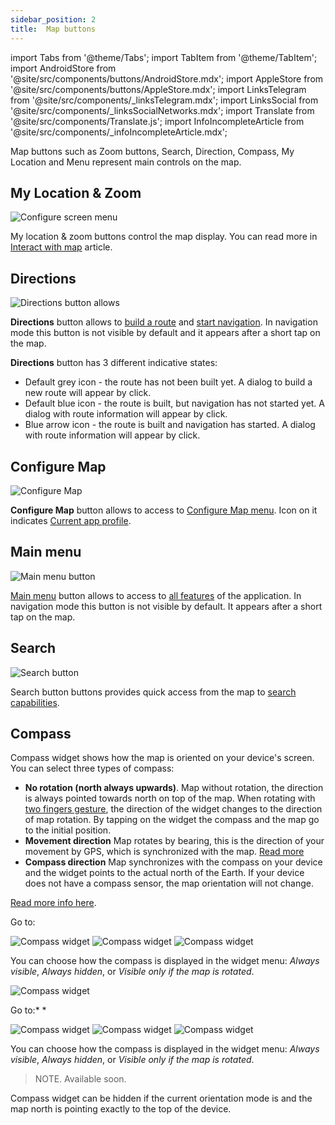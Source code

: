 ```yaml
---
sidebar_position: 2
title:  Map buttons
---
```


import Tabs from '@theme/Tabs';
import TabItem from '@theme/TabItem';
import AndroidStore from '@site/src/components/buttons/AndroidStore.mdx';
import AppleStore from '@site/src/components/buttons/AppleStore.mdx';
import LinksTelegram from '@site/src/components/_linksTelegram.mdx';
import LinksSocial from '@site/src/components/_linksSocialNetworks.mdx';
import Translate from '@site/src/components/Translate.js';
import InfoIncompleteArticle from '@site/src/components/_infoIncompleteArticle.mdx';


Map buttons such as Zoom buttons, Search, Direction, Compass, My Location and Menu represent main controls on the map.


## My Location & Zoom

![Configure screen menu](@site/static/img/widgets/location_zoom_buttons.png)

My location & zoom buttons control the map display. You can read more in [Interact with map](../map/interact-with-map.md#my-location--zoom) article.

## Directions

![Directions button allows](@site/static/img/widgets/directions_button_allows.png)

**Directions** button allows to [build a route](../navigation/index.md) and [start navigation](../navigation/index.md). In navigation mode this button is not visible by default and it appears after a short tap on the map.

**Directions** button has 3 different indicative states:
- Default grey icon - the route has not been built yet. A dialog to build a new route will appear by click.
- Default blue icon - the route is built, but navigation has not started yet. A dialog with route information will appear by click.
- Blue arrow icon - the route is built and navigation has started. A dialog with route information will appear by click.

## Configure Map

![Configure Map](@site/static/img/widgets/configure_map.png)

**Configure Map** button allows to access to [Configure Map menu](../map/configure-map-menu.md). Icon on it indicates [Current app profile](../personal/profiles.md).

## Main menu

![Main menu button](@site/static/img/widgets/main_menu_button.png)

[Main menu](../start-with/main-menu.md) button allows to access to [all features](../start-with/main-menu.md) of the application. In navigation mode this button is not visible by default. It appears after a short tap on the map.

## Search

![Search button](@site/static/img/widgets/search_button.png)

Search button buttons provides quick access from the map to [search capabilities](../search/index.md).

## Compass

Compass widget shows how the map is oriented on your device's screen. You can select three types of compass:
- **No rotation (north always upwards)**. Map without rotation, the direction is always pointed towards north on top of the map. When rotating with [two fingers gesture](../map/interact-with-map.md#gestures), the direction of the widget changes to the direction of map rotation. By tapping on the widget the compass and the map go to the initial position.
- **Movement direction** Map rotates by bearing, this is the direction of your movement by GPS, which is synchronized with the map. [Read more](../map/interact-with-map#rotate-map-by-bearing)
- **Compass direction** Map synchronizes with the compass on your device and the widget points to the actual north of the Earth. If your device does not have a compass sensor, the map orientation will not change.  

[Read more info here](../map/interact-with-map#map-orientation--compass).

<Tabs groupId="operating-systems">

<TabItem value="android" label="Android">  

Go to: *<Translate android="true" ids="shared_string_menu,map_widget_config,shared_string_buttons,map_widget_compass"/>*

![Compass widget](@site/static/img/widgets/cmp_dir_north_andr.png) ![Compass widget](@site/static/img/widgets/movement_dir_andr.png) ![Compass widget](@site/static/img/widgets/compas_dir_andr.png)

You can choose how the compass is displayed in the widget menu: *Always visible*, *Always hidden*, or *Visible only if the map is rotated*.

![Compass widget](@site/static/img/widgets/compass_andr_1.png)

</TabItem>

<TabItem value="ios" label="iOS">  

Go to:* <Translate ios="true" ids="menu,layer_map_appearance,map_widget_left,map_widget_compass"/>*

![Compass widget](@site/static/img/widgets/cmp_dir_north_ios.png) ![Compass widget](@site/static/img/widgets/movement_dir_ios.png) ![Compass widget](@site/static/img/widgets/compas_dir_ios.png)

You can choose how the compass is displayed in the widget menu: *Always visible*, *Always hidden*, or *Visible only if the map is rotated*.

>NOTE. Available soon.

</TabItem>

</Tabs> 

Compass widget can be hidden if the current orientation mode is **<Translate android="true" ids="rotate_map_none_opt"/>** and the map north is pointing exactly to the top of the device.
